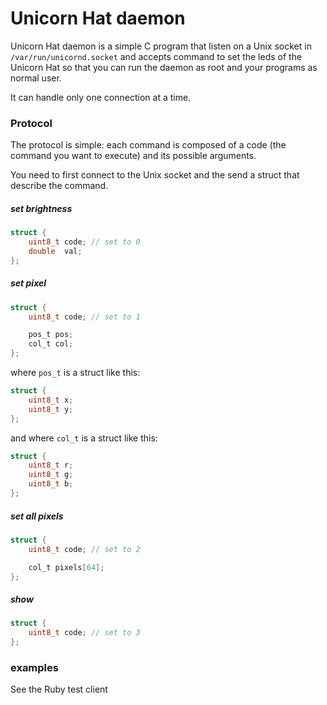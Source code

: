 Unicorn Hat daemon
=====================

Unicorn Hat daemon is a simple C program that listen on a Unix socket in
`/var/run/unicornd.socket` and accepts command to set the leds of the Unicorn
Hat so that you can run the daemon as root and your programs as normal
user.

It can handle only one connection at a time.

### Protocol
The protocol is simple: each command is composed of a code (the command you want
to execute) and its possible arguments.

You need to first connect to the Unix socket and the send a struct that describe
the command.

##### set brightness

```c
struct {
	uint8_t code; // set to 0
	double  val;
};
```

##### set pixel

```c
struct {
	uint8_t code; // set to 1

	pos_t pos;
	col_t col;
};
```

where `pos_t` is a struct like this:

```c
struct {
	uint8_t x;
	uint8_t y;
};
```

and where `col_t` is a struct like this:

```c
struct {
	uint8_t r;
	uint8_t g;
	uint8_t b;
};
```

##### set all pixels

```c
struct {
	uint8_t code; // set to 2

	col_t pixels[64];
};
```

##### show

```c
struct {
	uint8_t code; // set to 3
};
```

### examples
See the Ruby test client
